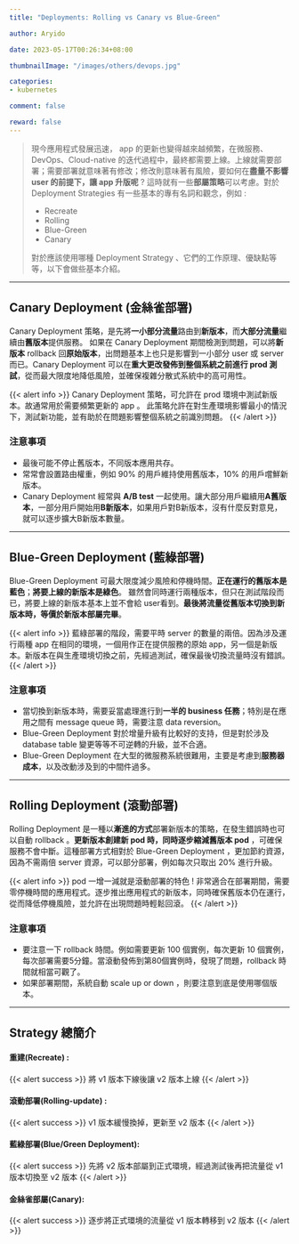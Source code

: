 ```yaml
---
title: "Deployments: Rolling vs Canary vs Blue-Green"

author: Aryido

date: 2023-05-17T00:26:34+08:00

thumbnailImage: "/images/others/devops.jpg"

categories:
- kubernetes

comment: false

reward: false
---
```

<!--BODY-->
> 現今應用程式發展迅速， app 的更新也變得越來越頻繁，在微服務、DevOps、Cloud-native 的迭代過程中，最終都需要上線。上線就需要部署；需要部署就意味著有修改；修改則意味著有風險，要如何在**盡量不影響 user 的前提下，讓 app 升版呢** ? 這時就有一些**部屬策略**可以考慮。對於 Deployment Strategies 有一些基本的專有名詞和觀念，例如 :
> - Recreate
> - Rolling
> - Blue-Green
> - Canary
>
> 對於應該使用哪種 Deployment Strategy 、它們的工作原理、優缺點等等，以下會做些基本介紹。
<!--more-->

---

## Canary Deployment (金絲雀部署)
Canary Deployment 策略，是先將**一小部分流量**路由到**新版本**，而**大部分流量**繼續由**舊版本**提供服務。 如果在 Canary Deployment 期間檢測到問題，可以將**新版本** rollback 回**原始版本**，出問題基本上也只是影響到一小部分 user 或 server 而已。Canary Deployment 可以在**重大更改發佈到整個系統之前進行 prod 測試**，從而最大限度地降低風險，並確保複雜分散式系統中的高可用性。

{{< alert info >}}
Canary Deployment 策略，可允許在 prod 環境中測試新版本。故通常用於需要頻繁更新的 app 。
此策略允許在對生產環境影響最小的情況下，測試新功能，並有助於在問題影響整個系統之前識別問題。
{{< /alert >}}

### 注意事項
- 最後可能不停止舊版本，不同版本應用共存。
- 常常會設置路由權重，例如 90% 的用戶維持使用舊版本，10% 的用戶嚐鮮新版本。
- Canary Deployment 經常與 **A/B test** 一起使用。讓大部分用戶繼續用**A舊版本**，一部分用戶開始用**B新版本**，如果用戶對B新版本，沒有什麼反對意見，就可以逐步擴大B新版本數量。


---

## Blue-Green Deployment (藍綠部署)
Blue-Green Deployment 可最大限度減少風險和停機時間。**正在運行的舊版本是藍色**；**將要上線的新版本是綠色**。
雖然會同時運行兩種版本，但只在測試階段而已，將要上線的新版本基本上並不會給 user看到。**最後將流量從舊版本切換到新版本時，等價於新版本部屬完畢**。

{{< alert info >}}
藍綠部署的階段，需要平時 server 的數量的兩倍。因為涉及運行兩種 app 在相同的環境，一個用作正在提供服務的原始 app，另一個是新版本。新版本在與生產環境切換之前，先經過測試，確保最後切換流量時沒有錯誤。
{{< /alert >}}

### 注意事項
- 當切換到新版本時，需要妥當處理進行到**一半的 business 任務**；特別是在應用之間有 message queue 時，需要注意 data reversion。
- Blue-Green Deployment 對於增量升級有比較好的支持，但是對於涉及 database table 變更等等不可逆轉的升級，並不合適。
- Blue-Green Deployment 在大型的微服務系統很難用，主要是考慮到**服務器成本**，以及改動涉及到的中間件過多。

---

## Rolling Deployment (滾動部署)

Rolling Deployment 是一種以**漸進的方式**部署新版本的策略，在發生錯誤時也可以自動 rollback 。**更新版本創建新 pod 時，同時逐步縮減舊版本 pod** ，可確保服務不會中斷。這種部署方式相對於 Blue-Green Deployment ，更加節約資源，因為不需兩倍 server 資源，可以部分部署，例如每次只取出 20% 進行升級。

{{< alert info >}}
pod 一增一減就是滾動部署的特色 ! 非常適合在部署期間，需要零停機時間的應用程式。逐步推出應用程式的新版本，同時確保舊版本仍在運行，從而降低停機風險，並允許在出現問題時輕鬆回滾。
{{< /alert >}}

### 注意事項
- 要注意一下 rollback 時間。例如需要更新 100 個實例，每次更新 10 個實例，每次部署需要5分鐘。當滾動發佈到第80個實例時，發現了問題，rollback 時間就相當可觀了。
- 如果部署期間，系統自動 scale up or down ，則要注意到底是使用哪個版本。

---

## Strategy 總簡介

#### 重建(Recreate) :
{{< alert success >}}
將 v1 版本下線後讓 v2 版本上線
{{< /alert >}}


#### 滾動部署(Rolling-update) :
{{< alert success >}}
v1 版本緩慢換掉，更新至 v2 版本
{{< /alert >}}


#### 藍綠部署(Blue/Green Deployment):
{{< alert success >}}
先將 v2 版本部屬到正式環境，經過測試後再把流量從 v1 版本切換至 v2 版本
{{< /alert >}}


#### 金絲雀部屬(Canary):
{{< alert success >}}
逐步將正式環境的流量從 v1 版本轉移到 v2 版本
{{< /alert >}}
